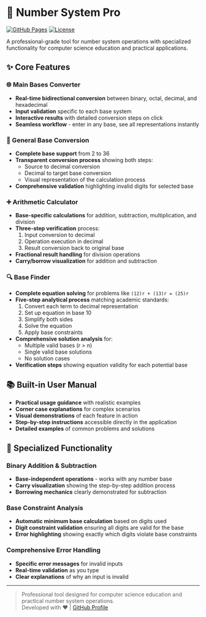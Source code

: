 # 🔢 Number System Pro

[![GitHub Pages](https://img.shields.io/badge/GitHub_Pages-Deployed-brightgreen)](https://your-username.github.io/number-system-converter)
[![License](https://img.shields.io/badge/License-MIT-blue.svg)](LICENSE)

A professional-grade tool for number system operations with specialized functionality for computer science education and practical applications.

## ✨ Core Features

### 🌐 Main Bases Converter
- **Real-time bidirectional conversion** between binary, octal, decimal, and hexadecimal
- **Input validation** specific to each base system
- **Interactive results** with detailed conversion steps on click
- **Seamless workflow** - enter in any base, see all representations instantly

### 🔢 General Base Conversion
- **Complete base support** from 2 to 36
- **Transparent conversion process** showing both steps:
  - Source to decimal conversion
  - Decimal to target base conversion
  - Visual representation of the calculation process
- **Comprehensive validation** highlighting invalid digits for selected base

### ➕ Arithmetic Calculator
- **Base-specific calculations** for addition, subtraction, multiplication, and division
- **Three-step verification** process:
  1. Input conversion to decimal
  2. Operation execution in decimal
  3. Result conversion back to original base
- **Fractional result handling** for division operations
- **Carry/borrow visualization** for addition and subtraction

### 🔍 Base Finder
- **Complete equation solving** for problems like `(12)r + (13)r = (25)r`
- **Five-step analytical process** matching academic standards:
  1. Convert each term to decimal representation
  2. Set up equation in base 10
  3. Simplify both sides
  4. Solve the equation
  5. Apply base constraints
- **Comprehensive solution analysis** for:
  - Multiple valid bases (r > n)
  - Single valid base solutions
  - No solution cases
- **Verification steps** showing equation validity for each potential base

## 📚 Built-in User Manual
- **Practical usage guidance** with realistic examples
- **Corner case explanations** for complex scenarios
- **Visual demonstrations** of each feature in action
- **Step-by-step instructions** accessible directly in the application
- **Detailed examples** of common problems and solutions

## 🧪 Specialized Functionality

### Binary Addition & Subtraction
- **Base-independent operations** - works with any number base
- **Carry visualization** showing the step-by-step addition process
- **Borrowing mechanics** clearly demonstrated for subtraction

### Base Constraint Analysis
- **Automatic minimum base calculation** based on digits used
- **Digit constraint validation** ensuring all digits are valid for the base
- **Error highlighting** showing exactly which digits violate base constraints

### Comprehensive Error Handling
- **Specific error messages** for invalid inputs
- **Real-time validation** as you type
- **Clear explanations** of why an input is invalid

---

> Professional tool designed for computer science education and practical number system operations.  
> Developed with ❤️ | [GitHub Profile](https://github.com/sahidmustakim)